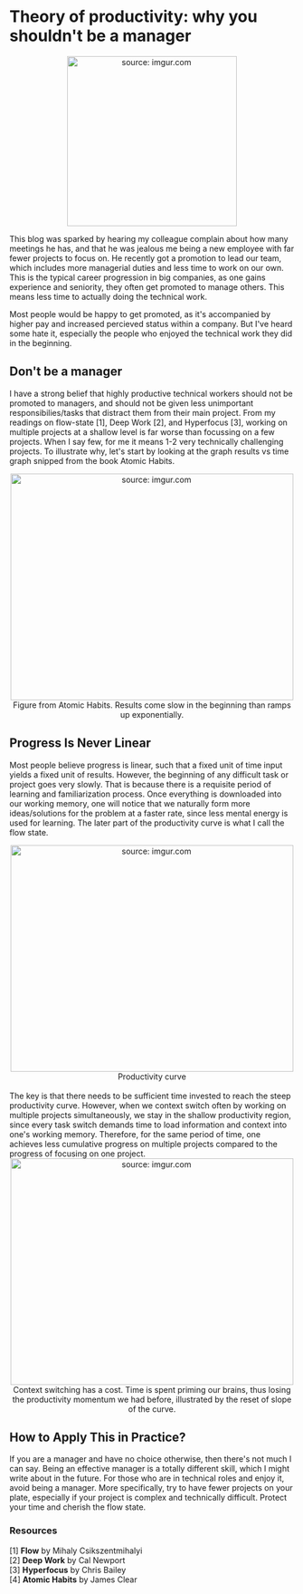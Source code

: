 # Theory of productivity: why you shouldn't be a manager

<div style="text-align: center;">
    <a href="https://imgur.com/26l3Xb9"><img src="https://i.imgur.com/26l3Xb9.png" title="source: imgur.com" title="source: imgur.com" width="300" height="300"/></a>
    <figcaption>
    </figcaption>
</div>

This blog was sparked by hearing my colleague complain about how many meetings he has, and that he was jealous me being a new employee with far fewer projects to focus on. He recently got a promotion to lead our team, which includes more managerial duties and less time to work on our own. This is the typical career progression in big companies, as one gains experience and seniority, they often get promoted to manage others. This means less time to actually doing the technical work. 

Most people would be happy to get promoted, as it's accompanied by higher pay and increased percieved status within a company. But I've heard some hate it, especially the people who enjoyed the technical work they did in the beginning. 

## Don't be a manager

I have a strong belief that highly productive technical workers should not be promoted to managers, and should not be given less unimportant responsibilies/tasks that distract them from their main project. From my readings on flow-state [1], Deep Work [2], and Hyperfocus [3], working on multiple projects at a shallow level is far worse than focussing on a few projects. When I say few, for me it means 1-2 very technically challenging projects. To illustrate why, let's start by looking at the graph results vs time graph snipped from the book Atomic Habits. 

<!-- ![AtomicHabits_figure](https://duddhawork.com/wp-content/uploads/image-26.png) -->
<div style="text-align: center;">
    <a href="https://duddhawork.com/wp-content/uploads/image-26.png"><img src="https://duddhawork.com/wp-content/uploads/image-26.png" title="source: imgur.com" width="500" height="400"/></a>
    <figcaption>
    Figure from Atomic Habits. Results come slow in the beginning than ramps up exponentially.
    </figcaption>
</div>

## Progress Is Never Linear

Most people believe progress is linear, such that a fixed unit of time input yields a fixed unit of results. However, the beginning of any difficult task or project goes very slowly. That is because there is a requisite period of learning and familiarization process. Once everything is downloaded into our working memory, one will notice that we naturally form more ideas/solutions for the problem at a faster rate, since less mental energy is used for learning. The later part of the productivity curve is what I call the flow state. 

<!-- ![Productivity_slope](https://i.imgur.com/QBLTOcd.png) -->
<div style="text-align: center;">
    <a href="https://imgur.com/QBLTOcd"><img src="https://i.imgur.com/QBLTOcd.png" title="source: imgur.com" width="500" height="400"/></a>
    <figcaption>Productivity curve</figcaption>

</div>
<br> 
The key is that there needs to be sufficient time invested to reach the steep productivity curve. However, when we context switch often by working on multiple projects simultaneously, we stay in the shallow productivity region, since every task switch demands time to load information and context into one's working memory. Therefore, for the same period of time, one achieves less cumulative progress on multiple projects compared to the progress of focusing on one project.


<!-- ![Context_switching](https://i.imgur.com/SC8njLK.png) -->
<div style="text-align: center;">
    <a href="https://imgur.com/SC8njLK"><img src="https://i.imgur.com/SC8njLK.png" title="source: imgur.com" width="500" height="400"/></a>
    <figcaption>Context switching has a cost. Time is spent priming our brains, thus losing the productivity momentum we had before, illustrated by the reset of slope of the curve.</figcaption>
</div>

## How to Apply This in Practice?

If you are a manager and have no choice otherwise, then there's not much I can say. Being an effective manager is a totally different skill, which I might write about in the future. For those who are in technical roles and enjoy it, avoid being a manager. More specifically, try to have fewer projects on your plate, especially if your project is complex and technically difficult. Protect your time and cherish the flow state. 

### Resources
[1] **Flow** by Mihaly Csikszentmihalyi <br>
[2] **Deep Work** by Cal Newport <br>
[3] **Hyperfocus** by Chris Bailey <br>
[4] **Atomic Habits** by James Clear <br>